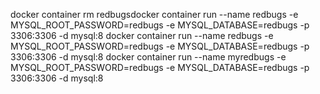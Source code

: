docker container rm redbugsdocker container run --name redbugs -e MYSQL_ROOT_PASSWORD=redbugs -e MYSQL_DATABASE=redbugs -p 3306:3306 -d mysql:8
docker container run --name redbugs -e MYSQL_ROOT_PASSWORD=redbugs -e MYSQL_DATABASE=redbugs -p 3306:3306 -d mysql:8
docker container run --name myredbugs -e MYSQL_ROOT_PASSWORD=redbugs -e MYSQL_DATABASE=redbugs -p 3306:3306 -d mysql:8